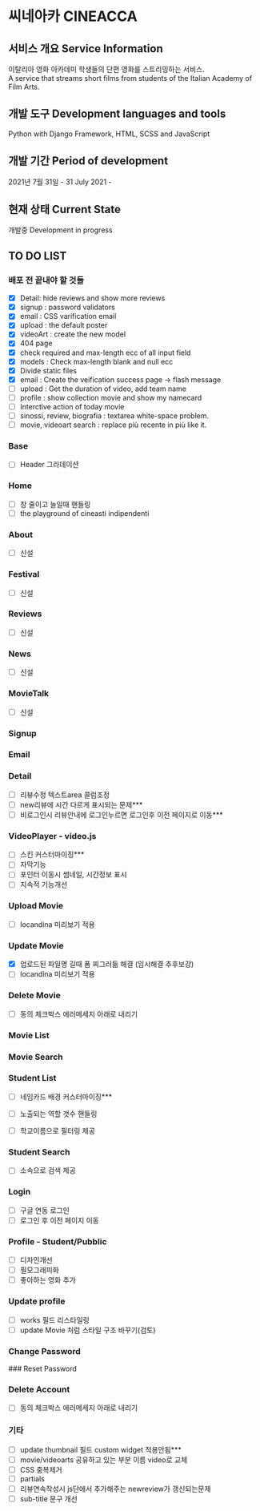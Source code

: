 # 씨네아카 CINEACCA 


## 서비스 개요 Service Information

이탈리아 영화 아카데미 학생들의 단편 영화를 스트리밍하는 서비스.  
A service that streams short films from students of the Italian Academy of Film Arts.

## 개발 도구 Development languages and tools

Python with Django Framework, HTML, SCSS and JavaScript

## 개발 기간 Period of development

2021년 7월 31일 - 
31 July 2021 -


## 현재 상태 Current State

개발중
Development in progress


## TO DO LIST 

### 배포 전 끝내야 할 것들

- [x] Detail: hide reviews and show more reviews
- [x] signup : password validators
- [x] email : CSS varification email 
- [x] upload : the default poster
- [x] videoArt : create the new model
- [x] 404 page
- [x] check required and max-length ecc of all input field
- [x] models : Check max-length blank and null ecc
- [x] Divide static files
- [x] email : Create the veification success page -> flash message
- [ ] upload : Get the duration of video, add team name
- [ ] profile : show collection movie and show my namecard
- [ ] Interctive action of today movie
- [ ] sinossi, review, biografia : textarea white-space problem.
- [ ] movie, videoart search : replace più recente in più like it.

### Base

- [ ] Header 그라데이션
  
### Home

- [ ] 창 줄이고 늘일때 핸들링
- [ ] the playground of cineasti indipendenti

### About

- [ ] 신설
  
### Festival
- [ ] 신설

### Reviews
- [ ] 신설
  
### News

- [ ] 신설

### MovieTalk

- [ ] 신설

### Signup


### Email 

 
### Detail

- [ ] 리뷰수정 텍스트area 콜럼조정
- [ ] new리뷰에 시간 다르게 표시되는 문제***
- [ ] 비로그인시 리뷰안내에 로그인누르면 로그인후 이전 페이지로 이동***

### VideoPlayer - video.js

- [ ] 스킨 커스터마이징***
- [ ] 자막기능
- [ ] 포인터 이동시 썸네일, 시간정보 표시
- [ ] 지속적 기능개선

### Upload Movie 
   
- [ ] locandina 미리보기 적용

### Update Movie

- [x] 업로드된 파일명 길때 폼 찌그러듦 해결 (임시해결 추후보강)
- [ ] locandina 미리보기 적용

### Delete Movie

-[ ] 동의 체크박스 에러메세지 아래로 내리기


### Movie List

### Movie Search

### Student List

- [ ] 네임카드 배경 커스터마이징***
- [ ] 노출되는 역할 갯수 핸들링
- [ ] 학교이름으로 필터링 제공


### Student Search

- [ ] 소속으로 검색 제공


### Login
  
- [ ] 구글 연동 로그인
- [ ] 로그인 후 이전 페이지 이동

### Profile - Student/Pubblic

- [ ] 디자인개선
- [ ] 필모그래피화
- [ ] 좋아하는 영화 추가

### Update profile

- [ ] works 필드 리스타일링
- [ ] update Movie 처럼 스타일 구조 바꾸기(검토)

### Change Password


### Reset Password


###  Delete Account

-[ ] 동의 체크박스 에러메세지 아래로 내리기

### 기타

- [ ] update thumbnail 필드 custom widget 적용안됨***
- [ ] movie/videoarts 공유하고 있는 부분 이름 video로 교체
- [ ] CSS 중복제거
- [ ] partials
- [ ] 리뷰연속작성시 js단에서 추가해주는 newreview가 갱신되는문제
- [ ] sub-title 문구 개선

